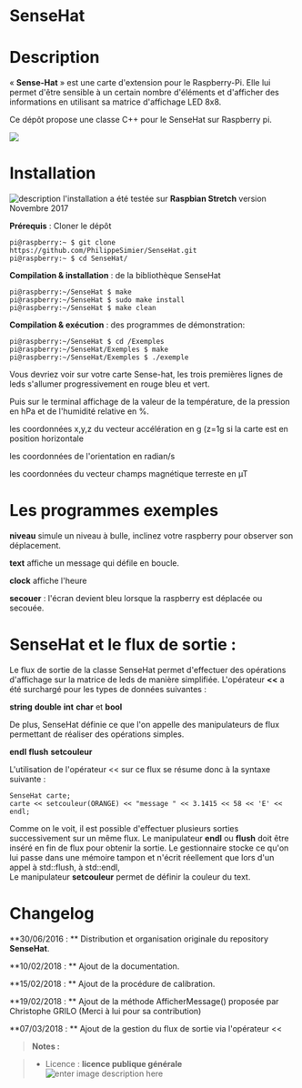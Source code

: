 ﻿# SenseHat

# Description
« **Sense-Hat** » est une carte d'extension pour le Raspberry-Pi. Elle lui
permet d'être sensible à un certain nombre d'éléments et d'afficher des
informations en utilisant sa matrice d'affichage LED 8x8.

Ce dépôt propose une classe C++ pour le SenseHat sur Raspberry pi.

<img src="https://github.com/PhilippeSimier/SenseHat/blob/master/Documentation/Sense-HAT.png">

# Installation 

 ![description](https://img.shields.io/badge/build-passing-green.svg) l'installation a été testée sur **Raspbian Stretch**  version Novembre 2017 

**Prérequis** : Cloner le dépôt

    pi@raspberry:~ $ git clone https://github.com/PhilippeSimier/SenseHat.git
    pi@raspberry:~ $ cd SenseHat/

**Compilation & installation** : de la bibliothèque SenseHat

    pi@raspberry:~/SenseHat $ make
    pi@raspberry:~/SenseHat $ sudo make install
    pi@raspberry:~/SenseHat $ make clean

**Compilation & exécution** : des programmes de démonstration:
 
    pi@raspberry:~/SenseHat $ cd /Exemples
    pi@raspberry:~/SenseHat/Exemples $ make
    pi@raspberry:~/SenseHat/Exemples $ ./exemple

Vous devriez voir sur votre carte Sense-hat, les trois premières lignes de leds s'allumer  progressivement en rouge bleu et vert.

Puis sur le terminal affichage de la valeur de la température, de la pression en hPa
et de l'humidité relative en %.

les coordonnées x,y,z du vecteur accélération en g (z=1g si la carte est en position horizontale
 
les coordonnées de l'orientation en radian/s

les coordonnées du vecteur champs magnétique terreste en µT 

# Les programmes exemples

 **niveau** simule un niveau à bulle, inclinez votre raspberry pour observer son déplacement.

 **text**  affiche un message qui défile en boucle.

 **clock** affiche l'heure

 **secouer** : l'écran devient bleu lorsque la raspberry est déplacée ou secouée. 

# SenseHat et le flux de sortie :

Le flux de sortie de la classe SenseHat permet d'effectuer des opérations d'affichage sur la matrice de leds de manière simplifiée.
L'opérateur **<<** a été surchargé pour les types de données suivantes : 
 
 **string**  **double**  **int**  **char** et **bool**

De plus, SenseHat définie ce que l'on appelle des manipulateurs de flux permettant de réaliser des opérations simples.

 **endl** **flush** **setcouleur**
 
L'utilisation de l'opérateur << sur ce flux se résume donc à la syntaxe suivante :

    SenseHat carte;
    carte << setcouleur(ORANGE) << "message " << 3.1415 << 58 << 'E' << endl;

Comme on le voit, il est possible d'effectuer plusieurs sorties successivement sur un même flux.
Le manipulateur **endl** ou **flush** doit être inséré en fin de flux pour obtenir la sortie. Le gestionnaire stocke ce qu'on lui passe dans une mémoire tampon et n'écrit réellement que lors d'un appel à std::flush, à std::endl,  
Le manipulateur **setcouleur** permet de définir la couleur du text.

# Changelog

**30/06/2016 : ** Distribution et organisation originale du repository **SenseHat**. 

**10/02/2018 : ** Ajout de la documentation.

**15/02/2018 : ** Ajout de la procédure de calibration.

**19/02/2018 : ** Ajout de la méthode AfficherMessage() proposée par Christophe GRILO (Merci à lui pour sa contribution) 

**07/03/2018 : ** Ajout de la gestion du flux de sortie  via l'opérateur <<
> **Notes :**


> - Licence : **licence publique générale** ![enter image description here](https://img.shields.io/badge/licence-GPL-green.svg)
<!-- TOOLBOX 

Génération des badges : https://shields.io/
Génération de ce fichier : https://stackedit.io/editor#


